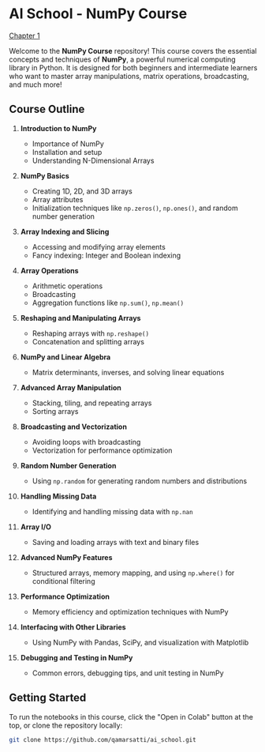 # AI School - NumPy Course

[Chapter 1](https://colab.research.google.com/github/qamarsatti/ai_school/blob/main/AI_Fundamentals/Basic/Numpy/chapter_1.ipynb)

Welcome to the **NumPy Course** repository! This course covers the essential concepts and techniques of **NumPy**, a powerful numerical computing library in Python. It is designed for both beginners and intermediate learners who want to master array manipulations, matrix operations, broadcasting, and much more!

## Course Outline

1. **Introduction to NumPy**
   - Importance of NumPy
   - Installation and setup
   - Understanding N-Dimensional Arrays

2. **NumPy Basics**
   - Creating 1D, 2D, and 3D arrays
   - Array attributes
   - Initialization techniques like `np.zeros()`, `np.ones()`, and random number generation

3. **Array Indexing and Slicing**
   - Accessing and modifying array elements
   - Fancy indexing: Integer and Boolean indexing

4. **Array Operations**
   - Arithmetic operations
   - Broadcasting
   - Aggregation functions like `np.sum()`, `np.mean()`

5. **Reshaping and Manipulating Arrays**
   - Reshaping arrays with `np.reshape()`
   - Concatenation and splitting arrays

6. **NumPy and Linear Algebra**
   - Matrix determinants, inverses, and solving linear equations

7. **Advanced Array Manipulation**
   - Stacking, tiling, and repeating arrays
   - Sorting arrays

8. **Broadcasting and Vectorization**
   - Avoiding loops with broadcasting
   - Vectorization for performance optimization

9. **Random Number Generation**
   - Using `np.random` for generating random numbers and distributions

10. **Handling Missing Data**
    - Identifying and handling missing data with `np.nan`

11. **Array I/O**
    - Saving and loading arrays with text and binary files

12. **Advanced NumPy Features**
    - Structured arrays, memory mapping, and using `np.where()` for conditional filtering

13. **Performance Optimization**
    - Memory efficiency and optimization techniques with NumPy

14. **Interfacing with Other Libraries**
    - Using NumPy with Pandas, SciPy, and visualization with Matplotlib

15. **Debugging and Testing in NumPy**
    - Common errors, debugging tips, and unit testing in NumPy

## Getting Started

To run the notebooks in this course, click the "Open in Colab" button at the top, or clone the repository locally:

```bash
git clone https://github.com/qamarsatti/ai_school.git
